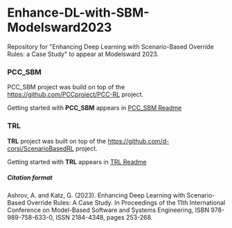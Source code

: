 # Enhance-DL-with-SBM-Modelsward2023
Repository for "Enhancing Deep Learning with Scenario-Based Override Rules: a Case Study" to appear at Modelsward 2023.

### PCC_SBM

PCC_SBM project was build on top of the https://github.com/PCCproject/PCC-RL project.

Getting started with **PCC_SBM** appears in [PCC_SBM Readme](https://github.com/adielashrov/Enhance-DL-with-SBM-Modelsward2023/tree/main/PCC_SBM)  

### TRL

**TRL** project was built on top of the https://github.com/d-corsi/ScenarioBasedRL project.

Getting started with **TRL** appears in [TRL Readme](https://github.com/adielashrov/Enhance-DL-with-SBM-Modelsward2023/tree/main/TRL)  

##### Citation format
Ashrov, A. and Katz, G. (2023). Enhancing Deep Learning with Scenario-Based Override Rules: A Case Study.  In Proceedings of the 11th International Conference on Model-Based Software and Systems Engineering, ISBN 978-989-758-633-0, ISSN 2184-4348, pages 253-268.  
